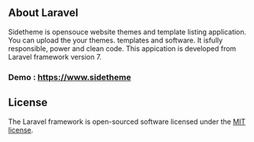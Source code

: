 
## About Laravel
Sidetheme is opensouce website themes and template listing application. You can upload the your themes. templates and software. It isfully responsible, power and clean code. This appication is developed from Laravel framework version 7.
### Demo : https://www.sidetheme
## License

The Laravel framework is open-sourced software licensed under the [MIT license](https://opensource.org/licenses/MIT).
